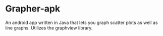 # Grapher-apk
An android app written in Java that lets you graph scatter plots as well as line graphs. Utilizes the graphview library.
